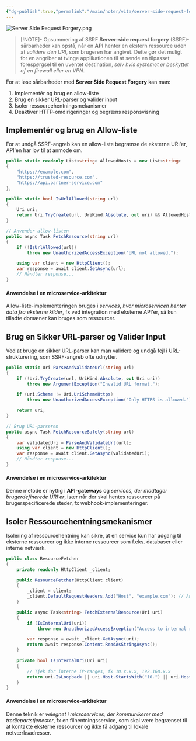 ```yaml
---
{"dg-publish":true,"permalink":"/main/noter/vita/server-side-request-forgery/","created":"2024-11-11T08:46:27.958+01:00"}
---
```


![Server Side Request Forgery.png](/img/user/Resource/98_Images/Server%20Side%20Request%20Forgery.png)
> [!NOTE]- Opsummering af SSRF
> **Server-side request forgery** (SSRF)-sårbarheder kan opstå, når en **API** henter en ekstern ressource uden at *validere den URI*, som brugeren har angivet. Dette gør det muligt for en angriber at tvinge applikationen til at sende en tilpasset forespørgsel til en uventet destination, *selv hvis systemet er beskyttet af en firewall eller en VPN*.


For at løse sårbarheder med **Server Side Request Forgery** kan man:
1. Implementér og brug en allow-liste
2. Brug en sikker URL-parser og valider input
3. Isoler ressourcehentningsmekanismer
4. Deaktiver HTTP-omdirigeringer og begræns responsvisning

## Implementér og brug en Allow-liste
For at undgå SSRF-angreb kan en allow-liste begrænse de eksterne URI'er, API'en har lov til at anmode om.
```csharp
public static readonly List<string> AllowedHosts = new List<string>
{
    "https://example.com",
    "https://trusted-resource.com",
    "https://api.partner-service.com"
};

public static bool IsUrlAllowed(string url)
{
    Uri uri;
    return Uri.TryCreate(url, UriKind.Absolute, out uri) && AllowedHosts.Contains(uri.GetLeftPart(UriPartial.Authority));
}

// Anvender allow-listen
public async Task FetchResource(string url)
{
    if (!IsUrlAllowed(url))
        throw new UnauthorizedAccessException("URL not allowed.");

    using var client = new HttpClient();
    var response = await client.GetAsync(url);
    // Håndter response...
}
```
#### Anvendelse i en microservice-arkitektur  
Allow-liste-implementeringen bruges i *services, hvor microservicen henter data fra eksterne kilder*, fx ved integration med eksterne API'er, så kun tilladte domæner kan bruges som ressourcer.
## Brug en Sikker URL-parser og Valider Input
Ved at bruge en sikker URL-parser kan man validere og undgå fejl i URL-strukturering, som SSRF-angreb ofte udnytter.
```csharp
public static Uri ParseAndValidateUrl(string url)
{
    if (!Uri.TryCreate(url, UriKind.Absolute, out Uri uri))
        throw new ArgumentException("Invalid URL format.");

    if (uri.Scheme != Uri.UriSchemeHttps)
        throw new UnauthorizedAccessException("Only HTTPS is allowed.");

    return uri;
}

// Brug URL-parseren
public async Task FetchResourceSafely(string url)
{
    var validatedUri = ParseAndValidateUrl(url);
    using var client = new HttpClient();
    var response = await client.GetAsync(validatedUri);
    // Håndter response...
}
```
#### Anvendelse i en microservice-arkitektur  
Denne metode er nyttig i **API-gateways** og *services, der modtager brugerdefinerede URI'er*, især når der skal hentes ressourcer på brugerspecificerede steder, fx webhook-implementeringer.

## Isoler Ressourcehentningsmekanismer

Isolering af ressourcehentning kan sikre, at en service kun har adgang til eksterne ressourcer og ikke interne ressourcer som f.eks. databaser eller interne netværk.
```csharp
public class ResourceFetcher
{
    private readonly HttpClient _client;

    public ResourceFetcher(HttpClient client)
    {
        _client = client;
        _client.DefaultRequestHeaders.Add("Host", "example.com"); // Angiver kun specifikt domæne
    }

    public async Task<string> FetchExternalResource(Uri uri)
    {
        if (IsInternalUri(uri))
            throw new UnauthorizedAccessException("Access to internal resources is not allowed.");

        var response = await _client.GetAsync(uri);
        return await response.Content.ReadAsStringAsync();
    }

    private bool IsInternalUri(Uri uri)
    {
        // Tjek for interne IP-ranges, fx 10.x.x.x, 192.168.x.x
        return uri.IsLoopback || uri.Host.StartsWith("10.") || uri.Host.StartsWith("192.168");
    }
}
```

#### Anvendelse i en microservice-arkitektur
Denne teknik er *velegnet i microservices, der kommunikerer med tredjepartstjenester*, fx en filhentningsservice, som skal være begrænset til at kontakte eksterne ressourcer og ikke få adgang til lokale netværksadresser.